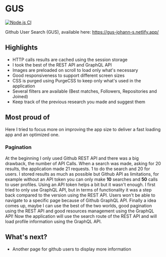 # GUS

[![Node.js CI](https://github.com/Johann-S/gus/actions/workflows/node.js.yml/badge.svg?branch=main)](https://github.com/Johann-S/gus/actions/workflows/node.js.yml)


Github User Search (GUS), available here: https://gus-johann-s.netlify.app/

## Highlights

- HTTP calls results are cached using the session storage
- I took the best of the REST API and GraphQL API
- Images are preloaded on scroll to load only what's necessary
- Good responsiveness to support different screen sizes
- CSS is purged using PurgeCSS to keep only what's used in the application
- Several filters are available (Best matches, Followers, Repositories and Joined)
- Keep track of the previous research you made and suggest them

## Most proud of

Here I tried to focus more on improving the app size to deliver a fast loading app and an optimized one.

### Pagination

At the beginning I only used Github REST API and there was a big drawback, the number of API Calls.
When a search was made, asking for 20 results, the application made 21 requests. 1 to do the search and 20 for users.
I stored results as much as possible but Github API as limitations, for example without an API token you can only make **10** searches and **50** calls to user profiles. Using an API token helps a bit but it wasn't enough.
I first tried to only use GraphQL API, but in terms of functionality it was a step back compared to the version using the REST API. Users won't be able to navigate to a specific page because of Github GraphQL API.
Finally a idea comes up, maybe I can use the best of the two worlds, good pagination using the REST API and good resources management using the GraphQL API!
Now the application will use the search route of the REST API and will load profile information using the GraphQL API.

## What's next?

- Another page for github users to display more information

